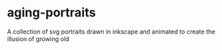 # aging-portraits
A collection of svg portraits drawn in inkscape and animated to create the illusion of growing old
